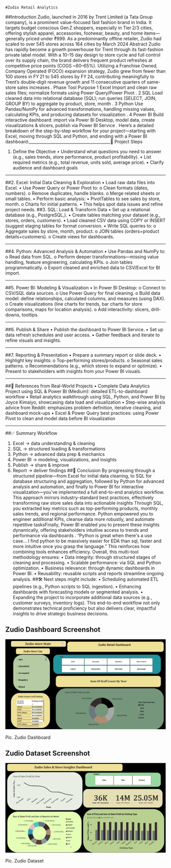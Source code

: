                                                                                 #Zudio Retail Analytics
##Introduction
Zudio, launched in 2016 by Trent Limited (a Tata Group company), is a prominent value–focused fast fashion brand in India. It targets budget conscious Gen Z shoppers, especially in Tier 2/3 cities, offering stylish apparel, accessories, footwear, beauty, and home items—generally priced under ₹999. As a predominantly offline retailer, Zudio had scaled to over 545 stores across 164 cities by March 2024 
Abstract
Zudio has rapidly become a growth powerhouse for Trent through its fast-fashion private label model. With a 10–15 day design to store cycle and full control over its supply chain, the brand delivers frequent product refreshes at competitive price points (COGS ~60–65%). Utilizing a Franchise Owned, Company Operated (FOCO) expansion strategy, Zudio grew from fewer than 100 stores in FY 21 to 545 stores by FY 24, contributing meaningfully to Trent’s double-digit revenue growth and 11 consecutive quarters of same-store sales increases .
Phase	Tool	Purpose
1	Excel	Import and clean raw sales files; normalize formats using Power Query/Power Pivot .
2	SQL	Load cleaned data into relational database (SQL); run queries (SELECT, JOIN, GROUP BY) to aggregate by product, store, month .
3	Python	Use Pandas/NumPy for advanced transformations, handling missing values, calculating KPIs, and producing datasets for visualization .
4	Power BI	Build interactive dashboard: import via Power BI Desktop, model data, create visualizations & slicers, publish via Power BI Service .
Here’s a detailed breakdown of the step-by-step workflow for your project—starting with Excel, moving through SQL and Python, and ending with a Power BI dashboard:________________________________________🚀 Project Steps
1. Define the Objective
•	Understand what questions you need to answer (e.g., sales trends, store performance, product profitability).
•	List required metrics (e.g., total revenue, units sold, average price).
•	Clarify audience and dashboard goals
________________________________________
##2. Excel: Initial Data Cleaning & Exploration
•	Load raw data files into Excel.
•	Use Power Query or Power Pivot to:
o	Clean formats (dates, numbers).
o	Remove duplicates, handle blanks.
o	Merge related sheets or small tables.
•	Perform basic analysis:
•	PivotTables to see sales by store, month.
o	Charts for initial patterns.
•	This helps spot data issues and refine project needs.
##3. SQL: Load & Transform Data
•	Set up a relational database (e.g., PostgreSQL,).
•	Create tables matching your dataset (e.g., stores, orders, customers).
•	Load cleaned CSV data using COPY or INSERT (suggest staging tables for format conversion.
•	Write SQL queries to:
o	Aggregate sales by store, month, product.
o	JOIN tables (orders+product details+customers).
o	Create views for dashboards.
________________________________________
##4. Python: Advanced Analysis & Automation
•	Use Pandas and NumPy to:
o	Read data from SQL.
o	Perform deeper transformations—missing value handling, feature engineering, calculating KPIs.
o	Join tables programmatically.
o	Export cleaned and enriched data to CSV/Excel for BI import.
________________________________________
##5. Power BI: Modeling & Visualization
•	In Power BI Desktop:
o	Connect to CSV/SQL data sources.
o	Use Power Query for final cleaning.
o	Build data model: define relationships, calculated columns, and measures (using DAX). 
o	Create visualizations (line charts for trends, bar charts for store comparisons, maps for location analysis).
o	Add interactivity: slicers, drill-downs, tooltips.
________________________________________
##6. Publish & Share
•	Publish the dashboard to Power BI Service.
•	Set up data refresh schedules and user access.
•	Gather feedback and iterate to refine visuals and insights.
________________________________________
##7. Reporting & Presentation
•	Prepare a summary report or slide deck.
•	Highlight key insights:
o	Top-performing stores/products.
o	Seasonal sales patterns.
o	Recommendations (e.g., which stores to expand or optimize).
•	Present to stakeholders with insights from your Power BI visuals.
________________________________________
##🔗 References from Real-World Projects
•	Complete Data Analytics Project using SQL & Power BI (Medium): detailed ETL-to-dashboard workflow 
•	Retail analytics walkthrough using SQL, Python, and Power BI by Joyce Kimaiyo, showcasing data load and visualization 
•	Step-wise analysis advice from Reddit: emphasizes problem definition, iterative cleaning, and dashboard mock-ups 
•	Excel & Power Query best practices: using Power Pivot to clean and model data before BI visualization 
________________________________________
##✅ Summary Workflow
1.	Excel → data understanding & cleaning
2.	SQL → structured loading & transformations
3.	Python → advanced data prep & mechanics
4.	Power BI → modeling, visualizations, and insights
5.	Publish → share & improve
6.	Report → deliver findings
##🎯 Conclusion
By progressing through a structured pipeline—from Excel for initial data cleaning, to SQL for database structuring and aggregation, followed by Python for advanced analysis and automation, and finally to Power BI for interactive visualization—you’ve implemented a full end-to-end analytics workflow.
This approach mirrors industry-standard best practices, effectively transforming raw store sales data into actionable insights Through SQL, you extracted key metrics such as top-performing products, monthly sales trends, and regional performance. Python empowered you to engineer additional KPIs, cleanse data more robustly, and automate repetitive tasksFinally, Power BI enabled you to present these insights dynamically, offering stakeholders intuitive access to trends and performance via dashboards .
“Python is great when there's a use case… I find python to be massively easier for EDA than sql, faster and more intuitive once you grasp the language.” This reinforces how combining tools enhances efficiency.
Overall, this multi-tool methodology ensures:
•	Data integrity: through structured stages of cleaning and processing.
•	Scalable performance: via SQL and Python optimization.
•	Business relevance: through dynamic dashboards in Power BI.
•	Reusability: reusable scripts and reports streamline ongoing analysis.
##🛠️ Next steps might include:
•	Scheduling automated ETL pipelines (e.g., Python scripts to SQL ingestion).
•	Enhancing dashboards with forecasting models or segmented analysis.
•	Expanding the project to incorporate additional data sources (e.g., customer surveys, inventory logs).
This end-to-end workflow not only demonstrates technical proficiency but also delivers clear, impactful insights to drive strategic business decisions.




## Zudio Dashboard Screenshot

![Zudio Dashboard](https://github.com/anshudekate/Zudio_Project/blob/main/Screenshot%202025-07-08%20114548.png?raw=true)

Pic. Zudio Dashboard


## Zudio Dataset Screenshot

![Zudio Dataset](https://github.com/anshudekate/Zudio_Project/blob/main/Screenshot%202025-07-08%20114327.png?raw=true)

Pic. Zudio Dataset
